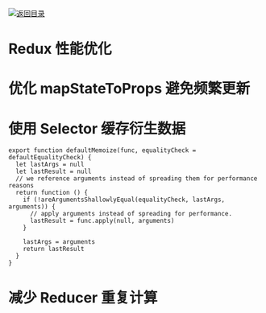 [![返回目录](https://parg.co/US3)](https://parg.co/UGZ)

# Redux 性能优化

# 优化 mapStateToProps 避免频繁更新

# 使用 Selector 缓存衍生数据

```
export function defaultMemoize(func, equalityCheck = defaultEqualityCheck) {
  let lastArgs = null
  let lastResult = null
  // we reference arguments instead of spreading them for performance reasons
  return function () {
    if (!areArgumentsShallowlyEqual(equalityCheck, lastArgs, arguments)) {
      // apply arguments instead of spreading for performance.
      lastResult = func.apply(null, arguments)
    }

    lastArgs = arguments
    return lastResult
  }
}
```

# 减少 Reducer 重复计算
